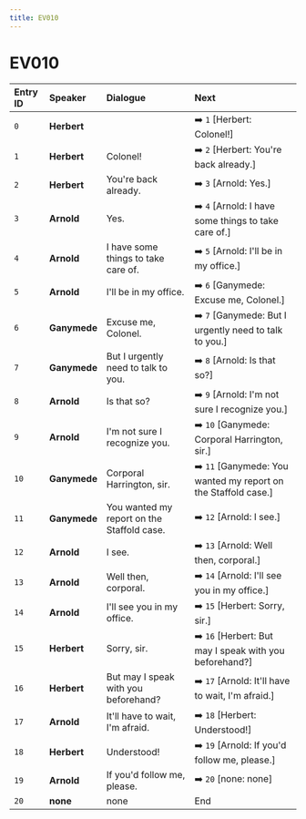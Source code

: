 ```yaml
---
title: EV010
---
```


# EV010


| Entry ID | Speaker | Dialogue | Next |
| :------- | :------ | :------- | :------------ |
| `0` | **Herbert** |  | ➡️ `1` \[Herbert: Colonel\!\] |
| `1` | **Herbert** | Colonel\! | ➡️ `2` \[Herbert: You're back already\.\] |
| `2` | **Herbert** | You're back already\. | ➡️ `3` \[Arnold: Yes\.\] |
| `3` | **Arnold** | Yes\. | ➡️ `4` \[Arnold: I have some things to take care of\.\] |
| `4` | **Arnold** | I have some things to take care of\. | ➡️ `5` \[Arnold: I'll be in my office\.\] |
| `5` | **Arnold** | I'll be in my office\. | ➡️ `6` \[Ganymede: Excuse me, Colonel\.\] |
| `6` | **Ganymede** | Excuse me, Colonel\. | ➡️ `7` \[Ganymede: But I urgently need to talk to you\.\] |
| `7` | **Ganymede** | But I urgently need to talk to you\. | ➡️ `8` \[Arnold: Is that so?\] |
| `8` | **Arnold** | Is that so? | ➡️ `9` \[Arnold: I'm not sure I recognize you\.\] |
| `9` | **Arnold** | I'm not sure I recognize you\. | ➡️ `10` \[Ganymede: Corporal Harrington, sir\.\] |
| `10` | **Ganymede** | Corporal Harrington, sir\. | ➡️ `11` \[Ganymede: You wanted my report on the Staffold case\.\] |
| `11` | **Ganymede** | You wanted my report on the Staffold case\. | ➡️ `12` \[Arnold: I see\.\] |
| `12` | **Arnold** | I see\. | ➡️ `13` \[Arnold: Well then, corporal\.\] |
| `13` | **Arnold** | Well then, corporal\. | ➡️ `14` \[Arnold: I'll see you in my office\.\] |
| `14` | **Arnold** | I'll see you in my office\. | ➡️ `15` \[Herbert: Sorry, sir\.\] |
| `15` | **Herbert** | Sorry, sir\. | ➡️ `16` \[Herbert: But may I speak with you beforehand?\] |
| `16` | **Herbert** | But may I speak with you beforehand? | ➡️ `17` \[Arnold: It'll have to wait, I'm afraid\.\] |
| `17` | **Arnold** | It'll have to wait, I'm afraid\. | ➡️ `18` \[Herbert: Understood\!\] |
| `18` | **Herbert** | Understood\! | ➡️ `19` \[Arnold: If you'd follow me, please\.\] |
| `19` | **Arnold** | If you'd follow me, please\. | ➡️ `20` \[none: none\] |
| `20` | **none** | none | End |
